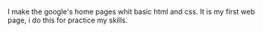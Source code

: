I make the google's home pages whit basic html and css. It is my first web page, i do this for practice my skills.